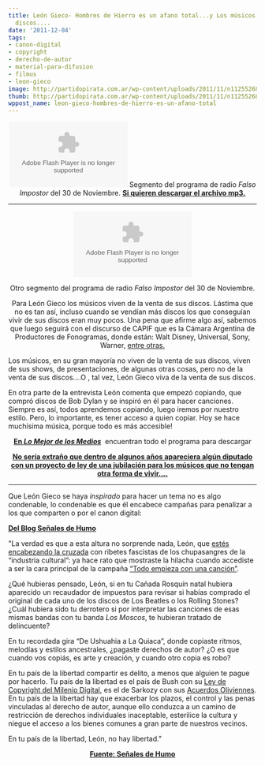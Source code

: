 ```yaml
---
title: León Gieco- Hombres de Hierro es un afano total...y Los músicos viven de sus
  discos....
date: '2011-12-04'
tags:
- canon-digital
- copyright
- derecho-de-autor
- material-para-difusion
- filmus
- leon-gieco
image: http://partidopirata.com.ar/wp-content/uploads/2011/11/n112552685445838_1353.jpg
thumb: http://partidopirata.com.ar/wp-content/uploads/2011/11/n112552685445838_1353-140x150.jpg
wppost_name: leon-gieco-hombres-de-hierro-es-un-afano-total
---
```


<center>
<object id="player926005" width="240" height="133" classid="clsid:d27cdb6e-ae6d-11cf-96b8-444553540000" codebase="http://download.macromedia.com/pub/shockwave/cabs/flash/swflash.cab#version=6,0,40,0"><param name="AllowScriptAccess" value="always" /><param name="allowFullScreen" value="true" /><param name="wmode" value="transparent" /><param name="src" value="http://www.ivoox.com/playerivoox_ee_926005_1.html" /><param name="allowfullscreen" value="true" /><param name="allowscriptaccess" value="always" /><embed id="player926005" width="240" height="133" type="application/x-shockwave-flash" src="http://www.ivoox.com/playerivoox_ee_926005_1.html" AllowScriptAccess="always" allowFullScreen="true" wmode="transparent" allowfullscreen="true" allowscriptaccess="always" /></object>
Segmento del programa de radio <em>Falso Impostor</em> del 30 de Noviembre.
<strong><a href="http://www.ivoox.com/leon-gieco-hablando-sobre-hombres-hierro_md_926005_1.mp3" target="_blank">Si quieren descargar el archivo mp3.</a></strong></center>

<hr />
<p style="text-align: center;"><object id="player926451" width="240" height="133" classid="clsid:d27cdb6e-ae6d-11cf-96b8-444553540000" codebase="http://download.macromedia.com/pub/shockwave/cabs/flash/swflash.cab#version=6,0,40,0"><param name="AllowScriptAccess" value="always" /><param name="allowFullScreen" value="true" /><param name="wmode" value="transparent" /><param name="src" value="http://www.ivoox.com/playerivoox_ee_926451_1.html" /><param name="allowfullscreen" value="true" /><param name="allowscriptaccess" value="always" /><embed id="player926451" width="240" height="133" type="application/x-shockwave-flash" src="http://www.ivoox.com/playerivoox_ee_926451_1.html" AllowScriptAccess="always" allowFullScreen="true" wmode="transparent" allowfullscreen="true" allowscriptaccess="always" /></object></p>
<p style="text-align: center;">Otro segmento del programa de radio <em>Falso Impostor</em> del 30 de Noviembre.</p>
<p style="text-align: center;">Para León Gieco los músicos viven de la venta de sus discos.
Lástima que no es tan así, incluso cuando se vendían más discos los que conseguían vivir de sus discos eran muy pocos.
Una pena que afirme algo así, sabemos que luego seguirá con el discurso de CAPIF que es la Cámara Argentina de Productores de Fonogramas, donde están: Walt Disney, Universal, Sony, Warner, <a href="http://www.capif.org.ar/default.asp?CodOp=QSCD&amp;CO=5" target="_blank">entre otras.</a></p>
Los músicos, en su gran mayoría no viven de la venta de sus discos, viven de sus shows, de presentaciones, de algunas otras cosas, pero no de la venta de sus discos....O , tal vez, León Gieco viva de la venta de sus discos.

En otra parte de la entrevista León comenta que empezó copiando, que compró discos de Bob Dylan y se inspiró en él para hacer canciones. Siempre es así, todos aprendemos copiando, luego iremos por nuestro estilo. Pero, lo importante, es tener acceso a quien copiar. Hoy se hace muchísima música, porque todo es más accesible!
<p style="text-align: center;"><strong><a href="http://lomejordelosmedios.blogspot.com/2011/12/leon-gieco-con-gillespi-en-falso.html" target="_blank">En <em>Lo Mejor de los Medios</em></a></strong>  encuentran todo el programa para descargar</p>
<p style="text-align: center;"><strong><a href="http://partidopirata.com.ar/708/de-que-no-viven-los-escritores-ii" target="_blank">No sería extraño que dentro de algunos años apareciera algún diputado con un proyecto de ley de una jubilación para los músicos que no tengan otra forma de vivir....</a></strong></p>


<hr />

Que León Gieco se haya <em>inspirado</em> para hacer un tema no es algo condenable, lo condenable es que él encabece campañas para penalizar a los que comparten o por el canon digital:

<strong></strong><strong><a href="http://www.patriciolorente.com.ar/2009/02/tu-tambien-leon-gieco/" target="_blank">Del Blog Señales de Humo</a></strong>

"La verdad es que a esta altura no sorprende nada, León, que <a title="filmus" href="http://www.patriciolorente.com.ar/2009/02/05/tu-tambien-filmus/" target="_blank">estés encabezando la cruzada</a> con ribetes fascistas de los chupasangres de la “industria cultural”: ya hace rato que mostraste la hilacha cuando accediste a ser la cara principal de la campaña <a title="capif" href="http://www.capif.org.ar/Default.asp?CODOP=NEWS&amp;CO=1&amp;CODSubLink=694" target="_blank">“Todo empieza con una canción”</a>.
<div>

¿Qué hubieras pensado, León, si en tu Cañada Rosquín natal hubiera aparecido un recaudador de impuestos para revisar si habías comprado el original de cada uno de los discos de Los Beatles o los Rolling Stones? ¿Cuál hubiera sido tu derrotero si por interpretar las canciones de esas mismas bandas con tu banda <em>Los Moscos</em>, te hubieran tratado de delincuente?

En tu recordada gira “De Ushuahia a La Quiaca”, donde copiaste ritmos, melodías y estilos ancestrales, ¿pagaste derechos de autor? ¿O es que cuando vos copiás, es arte y creación, y cuando otro copia es robo?

En tu país de la libertad compartir es delito, a menos que alguien te pague por hacerlo. Tu país de la libertad es el país de Bush con su <a title="dmca" href="http://es.wikipedia.org/wiki/Digital_Millennium_Copyright_Act" target="_blank">Ley de Copyright del Milenio Digital</a>, es el de Sarkozy con sus <a title="acuerdos oliviennes" href="http://www.patriciolorente.com.ar/2008/01/08/acuerdos-oliviennes-la-censura-no-existe-mi-amor/" target="_blank">Acuerdos Oliviennes</a>. En tu país de la libertad hay que exacerbar los plazos, el control y las penas vinculadas al derecho de autor, aunque ello conduzca a un camino de restricción de derechos individuales inaceptable, esterilice la cultura y niegue el acceso a los bienes comunes a gran parte de nuestros vecinos.

En tu país de la libertad, León, no hay libertad."
<p style="text-align: center;"><strong> <a href="http://www.patriciolorente.com.ar/2009/02/tu-tambien-leon-gieco/" target="_blank">Fuente: Señales de Humo</a></strong></p>

</div>
